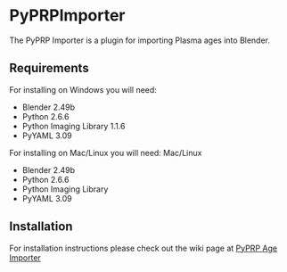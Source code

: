 PyPRPImporter
=============

The PyPRP Importer is a plugin for importing Plasma ages into Blender.


Requirements
------------

For installing on Windows you will need:

- Blender 2.49b 
- Python 2.6.6 
- Python Imaging Library 1.1.6 
- PyYAML 3.09



For installing on Mac/Linux you will need:
Mac/Linux

- Blender 2.49b 
- Python 2.6.6 
- Python Imaging Library 
- PyYAML 3.09

Installation
------------

For installation instructions please check out the wiki page at [PyPRP Age Importer](http://www.guildofwriters.org/wiki/PyPRP_Age_Importer)
